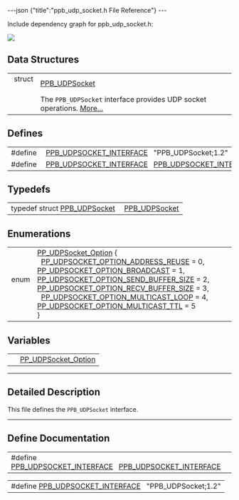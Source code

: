 ---json {"title":"ppb_udp_socket.h File Reference"} ---

Include dependency graph for ppb_udp_socket.h:

![](/docs/native-client/pepper_beta/c/ppb__udp__socket_8h__incl.png)

## Data Structures

<table><tbody><tr class="odd"><td style="text-align: right;">struct  </td><td><a href="/docs/native-client/pepper_beta/c/struct_p_p_b___u_d_p_socket__1__2/" class="el">PPB_UDPSocket</a></td></tr><tr class="even"><td style="text-align: right;"> </td><td>The <code>PPB_UDPSocket</code> interface provides UDP socket operations. <a href="/docs/native-client/pepper_beta/c/struct_p_p_b___u_d_p_socket__1__2#details">More...</a><br />
</td></tr></tbody></table>

## Defines

<table><tbody><tr class="odd"><td style="text-align: right;">#define </td><td><a href="/docs/native-client/pepper_beta/c/ppb__udp__socket_8h#ad6bc6ae5b1d72251b6b81fdd7d8009f7" class="el">PPB_UDPSOCKET_INTERFACE</a>   "PPB_UDPSocket;1.2"</td></tr><tr class="even"><td style="text-align: right;">#define </td><td><a href="/docs/native-client/pepper_beta/c/ppb__udp__socket_8h#a673aeb3fceb5ed977b7b8683f674cbfd" class="el">PPB_UDPSOCKET_INTERFACE</a>   <a href="/docs/native-client/pepper_beta/c/ppb__udp__socket_8h#ad6bc6ae5b1d72251b6b81fdd7d8009f7" class="el">PPB_UDPSOCKET_INTERFACE</a></td></tr></tbody></table>

## Typedefs

<table><tbody><tr class="odd"><td style="text-align: right;">typedef struct <a href="/docs/native-client/pepper_beta/c/struct_p_p_b___u_d_p_socket__1__2/" class="el">PPB_UDPSocket</a> </td><td><a href="/docs/native-client/pepper_beta/c/group___interfaces#gac45ce5bed449ca63680c4769663fd2b1" class="el">PPB_UDPSocket</a></td></tr></tbody></table>

## Enumerations

<table><tbody><tr class="odd"><td style="text-align: right;">enum  </td><td><a href="/docs/native-client/pepper_beta/c/group___enums#ga1a8472fa3e7150615c45c38fa8c12ce2" class="el">PP_UDPSocket_Option</a> {<br />
  <a href="/docs/native-client/pepper_beta/c/group___enums#gga1a8472fa3e7150615c45c38fa8c12ce2a79568403b8927bf98bea0f2d38469984" class="el">PP_UDPSOCKET_OPTION_ADDRESS_REUSE</a> = 0, <a href="/docs/native-client/pepper_beta/c/group___enums#gga1a8472fa3e7150615c45c38fa8c12ce2aeceda8fe978a52382b96939de7707c00" class="el">PP_UDPSOCKET_OPTION_BROADCAST</a> = 1, <a href="/docs/native-client/pepper_beta/c/group___enums#gga1a8472fa3e7150615c45c38fa8c12ce2a905f0adde2912a5db26883d45fb75d57" class="el">PP_UDPSOCKET_OPTION_SEND_BUFFER_SIZE</a> = 2, <a href="/docs/native-client/pepper_beta/c/group___enums#gga1a8472fa3e7150615c45c38fa8c12ce2a1264eb1d6d16eb3a074ee3d21ebb3b64" class="el">PP_UDPSOCKET_OPTION_RECV_BUFFER_SIZE</a> = 3,<br />
  <a href="/docs/native-client/pepper_beta/c/group___enums#gga1a8472fa3e7150615c45c38fa8c12ce2a0cde43fa32bc72658658f9a20c07194c" class="el">PP_UDPSOCKET_OPTION_MULTICAST_LOOP</a> = 4, <a href="/docs/native-client/pepper_beta/c/group___enums#gga1a8472fa3e7150615c45c38fa8c12ce2a29bfa5fc814589e4a5003a5d1c377b82" class="el">PP_UDPSOCKET_OPTION_MULTICAST_TTL</a> = 5<br />
}</td></tr></tbody></table>

## Variables

<table><tbody><tr class="odd"><td style="text-align: right;"> </td><td><a href="/docs/native-client/pepper_beta/c/group___enums#ga1a8472fa3e7150615c45c38fa8c12ce2" class="el">PP_UDPSocket_Option</a></td></tr></tbody></table>

---

<span id="details" class="anchor" style="margin: 0;"></span>

## Detailed Description

This file defines the `PPB_UDPSocket` interface.

---

## Define Documentation

<span id="a673aeb3fceb5ed977b7b8683f674cbfd" class="anchor" style="margin: 0;"></span>

<table><tbody><tr class="odd"><td>#define <a href="/docs/native-client/pepper_beta/c/ppb__udp__socket_8h#a673aeb3fceb5ed977b7b8683f674cbfd" class="el">PPB_UDPSOCKET_INTERFACE</a>   <a href="/docs/native-client/pepper_beta/c/ppb__udp__socket_8h#ad6bc6ae5b1d72251b6b81fdd7d8009f7" class="el">PPB_UDPSOCKET_INTERFACE</a></td></tr></tbody></table>

<span id="ad6bc6ae5b1d72251b6b81fdd7d8009f7" class="anchor" style="margin: 0;"></span>

<table><tbody><tr class="odd"><td>#define <a href="/docs/native-client/pepper_beta/c/ppb__udp__socket_8h#ad6bc6ae5b1d72251b6b81fdd7d8009f7" class="el">PPB_UDPSOCKET_INTERFACE</a>   "PPB_UDPSocket;1.2"</td></tr></tbody></table>
